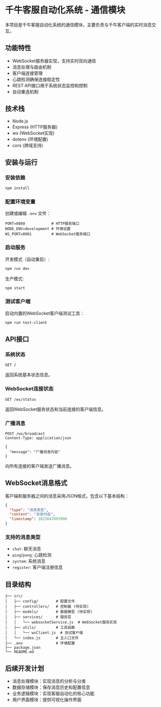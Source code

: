 # 千牛客服自动化系统 - 通信模块

本项目是千牛客服自动化系统的通信模块，主要负责与千牛客户端的实时消息交互。

## 功能特性

- WebSocket服务器实现，支持实时双向通信
- 消息处理与路由机制
- 客户端连接管理
- 心跳检测确保连接稳定性
- REST API接口用于系统状态监控和控制
- 自动重连机制

## 技术栈

- Node.js
- Express (HTTP服务器)
- ws (WebSocket实现)
- dotenv (环境配置)
- cors (跨域支持)

## 安装与运行

### 安装依赖

```bash
npm install
```

### 配置环境变量

创建或编辑 `.env` 文件：

```
PORT=8080            # HTTP服务端口
NODE_ENV=development # 环境设置
WS_PORT=8081         # WebSocket服务端口
```

### 启动服务

开发模式（自动重启）:

```bash
npm run dev
```

生产模式:

```bash
npm start
```

### 测试客户端

启动内置的WebSocket客户端测试工具：

```bash
npm run test-client
```

## API接口

### 系统状态

```
GET /
```

返回系统基本状态信息。

### WebSocket连接状态

```
GET /ws/status
```

返回WebSocket服务状态和当前连接的客户端信息。

### 广播消息

```
POST /ws/broadcast
Content-Type: application/json

{
  "message": "广播消息内容"
}
```

向所有连接的客户端发送广播消息。

## WebSocket消息格式

客户端和服务器之间的消息采用JSON格式，包含以下基本结构：

```json
{
  "type": "消息类型",
  "content": "消息内容",
  "timestamp": 1625647897000
}
```

### 支持的消息类型

- `chat`: 聊天消息
- `ping`/`pong`: 心跳检测
- `system`: 系统消息
- `register`: 客户端注册信息

## 目录结构

```
├── src/
│   ├── config/        # 配置文件
│   ├── controllers/   # 控制器 (待实现)
│   ├── models/        # 数据模型 (待实现)
│   ├── services/      # 服务层
│   │   └── websocketService.js  # WebSocket服务实现
│   ├── utils/         # 工具函数
│   │   └── wsClient.js  # 测试客户端
│   └── index.js       # 主入口文件
├── .env               # 环境配置
├── package.json
└── README.md
```

## 后续开发计划

- 消息处理模块：实现消息的分析与分类
- 数据存储模块：保存消息历史和配置信息
- 业务逻辑模块：实现客服自动化的核心功能
- 用户界面模块：提供可视化操作界面 
